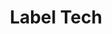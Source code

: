 ---
layout: post
type: post
title: Label Tech

description: "Desenvolvimento do site Label Tech utilizando Pug e Sass."
categories: ['portfolio']
tags: ['Front-end']
type: single
live: "http://www.labeltech.com.br/"
permalink: /portfolio/:title/
---